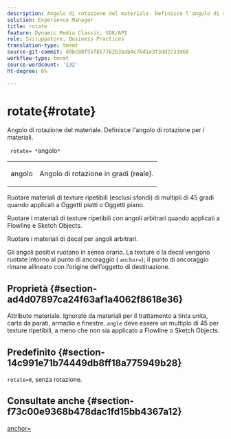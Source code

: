 ```yaml
---
description: Angolo di rotazione del materiale. Definisce l'angolo di rotazione per i materiali.
solution: Experience Manager
title: rotate
feature: Dynamic Media Classic, SDK/API
role: Sviluppatore, Business Practices
translation-type: tm+mt
source-git-commit: d0bc88f55f857762b3bab4c76d1e3f3dd2733d60
workflow-type: tm+mt
source-wordcount: '132'
ht-degree: 6%

---
```



# rotate{#rotate}

Angolo di rotazione del materiale. Definisce l&#39;angolo di rotazione per i materiali.

` rotate= *`angolo`*`

<table id="simpletable_F1A87ECD86E8429788825374A6882CB9"> 
 <tr class="strow"> 
  <td class="stentry"> <p> <span class="varname"> angolo </span> </p> </td> 
  <td class="stentry"> <p>Angolo di rotazione in gradi (reale). </p> </td> 
 </tr> 
</table>

Ruotare materiali di texture ripetibili (esclusi sfondi) di multipli di 45 gradi quando applicati a Oggetti piatti o Oggetti piano.

Ruotare i materiali di texture ripetibili con angoli arbitrari quando applicati a Flowline e Sketch Objects.

Ruotare i materiali di decal per angoli arbitrari.

Gli angoli positivi ruotano in senso orario. La texture o la decal vengono ruotate intorno al punto di ancoraggio ( `anchor=`); il punto di ancoraggio rimane allineato con l’origine dell’oggetto di destinazione.

## Proprietà {#section-ad4d07897ca24f63af1a4062f8618e36}

Attributo materiale. Ignorato da materiali per il trattamento a tinta unita, carta da parati, armadio e finestre. *`angle`* deve essere un multiplo di 45 per texture ripetibili, a meno che non sia applicato a Flowline o Sketch Objects.

## Predefinito {#section-14c991e71b74449db8ff18a775949b28}

`rotate=0`, senza rotazione.

## Consultate anche {#section-f73c00e9368b478dac1fd15bb4367a12}

[anchor=](../../../../../ir-api/http-protocol/image-rendering-api-ref/c-ir-http-protocol-ref/c-ir-http-protocol-command-reference/r-ir-http-anchor.md#reference-d53923d785c9442997dc7f2199524c26)
